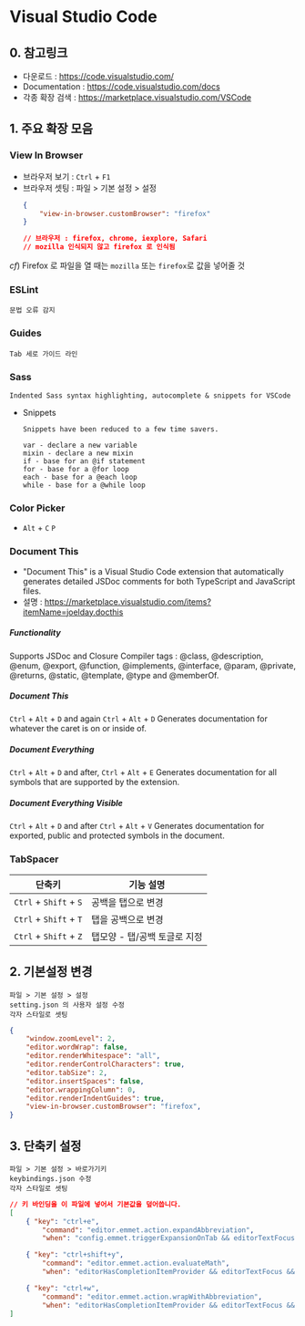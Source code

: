 # Visual Studio Code



## 0. 참고링크
* 다운로드 : https://code.visualstudio.com/
* Documentation : https://code.visualstudio.com/docs
* 각종 확장 검색 : https://marketplace.visualstudio.com/VSCode






## 1. 주요 확장 모음



### View In Browser
* 브라우저 보기 :	`Ctrl` + `F1`
* 브라우저 셋팅 : 파일 > 기본 설정 > 설정
	```json
	{
		"view-in-browser.customBrowser": "firefox"
	}

	// 브라우저 : firefox, chrome, iexplore, Safari
	// mozilla 인식되지 않고 firefox 로 인식됨
	```
$cf)$ Firefox 로 파일을 열 때는 `mozilla` 또는 `firefox`로 값을 넣어줄 것




### ESLint
	문법 오류 감지



### Guides
	Tab 세로 가이드 라인



### Sass
```
Indented Sass syntax highlighting, autocomplete & snippets for VSCode
```

* Snippets
	```
	Snippets have been reduced to a few time savers.

	var - declare a new variable
	mixin - declare a new mixin
	if - base for an @if statement
	for - base for a @for loop
	each - base for a @each loop
	while - base for a @while loop
	```




### Color Picker

* `Alt` + `C`   `P`




### Document This
* "Document This" is a Visual Studio Code extension that automatically generates detailed JSDoc comments for both TypeScript and JavaScript files.
* 설명 : https://marketplace.visualstudio.com/items?itemName=joelday.docthis



##### Functionality
Supports JSDoc and Closure Compiler tags :
	@class, @description, @enum, @export, @function, @implements, @interface, @param, @private, @returns, @static, @template, @type and @memberOf.


##### Document This
`Ctrl` + `Alt` + `D` and again `Ctrl` + `Alt` + `D`
	Generates documentation for whatever the caret is on or inside of.

##### Document Everything
`Ctrl` + `Alt` + `D` and after, `Ctrl` + `Alt` + `E`
	Generates documentation for all symbols that are supported by the extension.

##### Document Everything Visible
`Ctrl` + `Alt` + `D` and after `Ctrl` + `Alt` + `V`
	Generates documentation for exported, public and protected symbols in the document.



### TabSpacer
| 단축키 | 기능 설명 |
| --- | --- |
| `Ctrl` + `Shift` + `S` | 공백을 탭으로 변경 |
| `Ctrl` + `Shift` + `T` | 탭을 공백으로 변경 |
| `Ctrl` + `Shift` + `Z` | 탭모양 - 탭/공백 토글로 지정 |







## 2. 기본설정 변경
	파일 > 기본 설정 > 설정
	setting.json 의 사용자 설정 수정
	각자 스타일로 셋팅

```json
{
	"window.zoomLevel": 2,
	"editor.wordWrap": false,
	"editor.renderWhitespace": "all",
	"editor.renderControlCharacters": true,
	"editor.tabSize": 2,
	"editor.insertSpaces": false,
	"editor.wrappingColumn": 0,
	"editor.renderIndentGuides": true,
	"view-in-browser.customBrowser": "firefox",
}
```





## 3. 단축키 설정
	파일 > 기본 설정 > 바로가기키
	keybindings.json 수정
	각자 스타일로 셋팅

```json
// 키 바인딩을 이 파일에 넣어서 기본값을 덮어씁니다.
[
	{ "key": "ctrl+e",
		"command": "editor.emmet.action.expandAbbreviation",
		"when": "config.emmet.triggerExpansionOnTab && editorTextFocus && !editorHasMultipleSelections && !editorHasSelection && !editorReadonly && !editorTabMovesFocus" },

	{ "key": "ctrl+shift+y",
		"command": "editor.emmet.action.evaluateMath",
		"when": "editorHasCompletionItemProvider && editorTextFocus && !editorReadonly" },

	{ "key": "ctrl+w",
		"command": "editor.emmet.action.wrapWithAbbreviation",
		"when": "editorHasCompletionItemProvider && editorTextFocus && !editorReadonly" }
]
```
